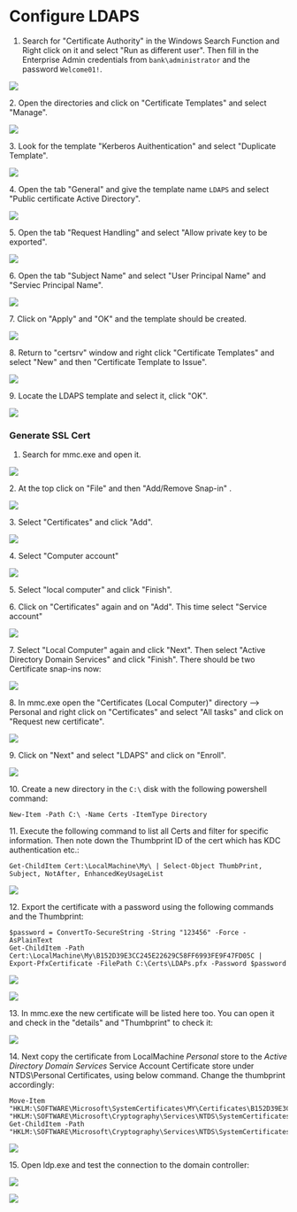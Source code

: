 # Configure LDAPS

1. Search for "Certificate Authority" in the Windows Search Function and Right click on it and select "Run as different user". Then fill in the Enterprise Admin credentials from `bank\administrator` and the password `Welcome01!`.

![](<../../../../../.gitbook/assets/image (6).png>)

2\. Open the directories and click on "Certificate Templates" and select "Manage".

![](<../../../../../.gitbook/assets/image (14).png>)

3\. Look for the template "Kerberos Auithentication" and select "Duplicate Template".

![](<../../../../../.gitbook/assets/image (17).png>)

4\. Open the tab "General" and give the template name `LDAPS` and select "Public certificate Active Directory".

![](<../../../../../.gitbook/assets/image (9).png>)

5\. Open the tab "Request Handling" and select "Allow private key to be exported".

![](<../../../../../.gitbook/assets/image (16).png>)

6\. Open the tab "Subject Name" and select "User Principal Name" and "Serviec Principal Name".

![](<../../../../../.gitbook/assets/image (11).png>)

7\. Click on "Apply" and "OK" and the template should be created.

![](<../../../../../.gitbook/assets/image (42).png>)

8\. Return to "certsrv" window and right click "Certificate Templates" and select "New" and then "Certificate Template to Issue".

![](<../../../../../.gitbook/assets/image (82).png>)

9\. Locate the LDAPS template and select it, click "OK".

![](<../../../../../.gitbook/assets/image (83).png>)

### Generate SSL Cert

1. Search for mmc.exe and open it.

![](<../../../../../.gitbook/assets/image (64).png>)

2\. At the top click on "File" and then "Add/Remove Snap-in" .

![](<../../../../../.gitbook/assets/image (54).png>)

3\. Select "Certificates" and click "Add".

![](<../../../../../.gitbook/assets/image (70).png>)

4\. Select "Computer account"

![](<../../../../../.gitbook/assets/image (53).png>)

5\. Select "local computer" and click "Finish".

6\. Click on "Certificates" again and on "Add". This time select "Service account"

![](<../../../../../.gitbook/assets/image (84).png>)

7\. Select "Local Computer" again and click "Next". Then select "Active Directory Domain Services" and click "Finish". There should be two Certificate snap-ins now:

![](<../../../../../.gitbook/assets/image (65).png>)

8\. In mmc.exe open the "Certificates (Local Computer)" directory --> Personal and right click on "Certificates" and select "All tasks" and click on "Request new certificate".

![](<../../../../../.gitbook/assets/image (86).png>)

9\. Click on "Next" and select "LDAPS" and click on "Enroll".

![](<../../../../../.gitbook/assets/image (58).png>)

10\. Create a new directory in the `C:\` disk with the following powershell command:

```
New-Item -Path C:\ -Name Certs -ItemType Directory
```

11\. Execute the following command to list all Certs and filter for specific information. Then note down the Thumbprint ID of the cert which has KDC authentication etc.:

```
Get-ChildItem Cert:\LocalMachine\My\ | Select-Object ThumbPrint, Subject, NotAfter, EnhancedKeyUsageList
```

![](<../../../../../.gitbook/assets/image (85).png>)

12\. Export the certificate with a password using the following commands and the Thumbprint:

```
$password = ConvertTo-SecureString -String "123456" -Force -AsPlainText
Get-ChildItem -Path Cert:\LocalMachine\My\B152D39E3CC245E22629C58FF6993FE9F47FD05C | Export-PfxCertificate -FilePath C:\Certs\LDAPs.pfx -Password $password
```

![](<../../../../../.gitbook/assets/image (34).png>)

![](<../../../../../.gitbook/assets/image (72).png>)

13\. In mmc.exe the new certificate will be listed here too. You can open it and check in the "details" and "Thumbprint" to check it:

![](<../../../../../.gitbook/assets/image (69).png>)

14\. Next copy the certificate from LocalMachine _Personal_ store to the _Active Directory Domain Services_ Service Account Certificate store under NTDS\Personal Certificates, using below command. Change the thumbprint accordingly:

```
Move-Item "HKLM:\SOFTWARE\Microsoft\SystemCertificates\MY\Certificates\B152D39E3CC245E22629C58FF6993FE9F47FD05C" "HKLM:\SOFTWARE\Microsoft\Cryptography\Services\NTDS\SystemCertificates\MY\Certificates\"
Get-ChildItem -Path "HKLM:\SOFTWARE\Microsoft\Cryptography\Services\NTDS\SystemCertificates\MY\Certificates\"
```

![](<../../../../../.gitbook/assets/image (88).png>)

15\. Open ldp.exe and test the connection to the domain controller:

![](<../../../../../.gitbook/assets/image (2).png>)

![](<../../../../../.gitbook/assets/image (1).png>)
